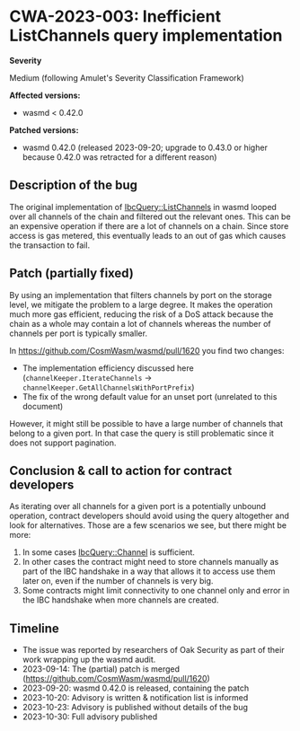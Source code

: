 # CWA-2023-003: Inefficient ListChannels query implementation

**Severity**

Medium (following Amulet's Severity Classification Framework)

**Affected versions:**

- wasmd < 0.42.0

**Patched versions:**

- wasmd 0.42.0 (released 2023-09-20; upgrade to 0.43.0 or higher because 0.42.0 was retracted for a different reason)

## Description of the bug

The original implementation of [IbcQuery::ListChannels](https://github.com/CosmWasm/cosmwasm/blob/v1.4.1/packages/std/src/query/ibc.rs#L16-L20)
in wasmd looped over all channels of the chain and filtered out the relevant ones.
This can be an expensive operation if there are a lot of channels on a chain.
Since store access is gas metered, this eventually leads to an out of gas which causes
the transaction to fail.

## Patch (partially fixed)

By using an implementation that filters channels by port on the storage level, we
mitigate the problem to a large degree.
It makes the operation much more gas efficient, reducing
the risk of a DoS attack because the chain as a whole may contain a lot of channels
whereas the number of channels per port is typically smaller.

In https://github.com/CosmWasm/wasmd/pull/1620 you find two changes:

- The implementation efficiency discussed here (`channelKeeper.IterateChannels` -> `channelKeeper.GetAllChannelsWithPortPrefix`)
- The fix of the wrong default value for an unset port (unrelated to this document)

However, it might still be possible to have a large number of channels that belong to
a given port. In that case the query is still problematic since it does not support pagination.

## Conclusion & call to action for contract developers

As iterating over all channels for a given port is a potentially unbound operation,
contract developers should avoid using the query altogether and look for alternatives.
Those are a few scenarios we see, but there might be more:

1. In some cases [IbcQuery::Channel](https://github.com/CosmWasm/cosmwasm/blob/v1.4.1/packages/std/src/query/ibc.rs#L21-L29) is sufficient.
2. In other cases the contract might need to store channels manually as part of the IBC handshake
   in a way that allows it to access use them later on, even if the number of channels is very big.
3. Some contracts might limit connectivity to one channel only and error in the IBC handshake when more channels are created.

## Timeline

- The issue was reported by researchers of Oak Security as part of their work wrapping up the wasmd audit.
- 2023-09-14: The (partial) patch is merged (https://github.com/CosmWasm/wasmd/pull/1620)
- 2023-09-20: wasmd 0.42.0 is released, containing the patch
- 2023-10-20: Advisory is written & notification list is informed
- 2023-10-23: Advisory is published without details of the bug
- 2023-10-30: Full advisory published
